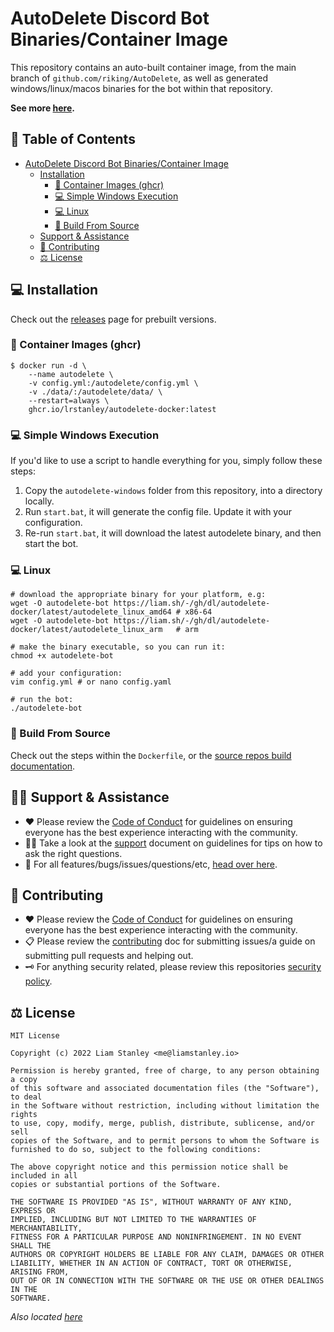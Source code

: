 # AutoDelete Discord Bot Binaries/Container Image

This repository contains an auto-built container image, from the main branch of `github.com/riking/AutoDelete`, as
well as generated windows/linux/macos binaries for the bot within that repository.

**See more [here](https://github.com/riking/AutoDelete).**

<!-- template:begin:toc -->
<!-- do not edit anything in this "template" block, its auto-generated -->
## :link: Table of Contents

- [AutoDelete Discord Bot Binaries/Container Image](#autodelete-discord-bot-binariescontainer-image)
  - [Installation](#computer-installation)
    - [🐳 Container Images (ghcr)](#whale-container-images-ghcr)
    - [💻 Simple Windows Execution](#computer-simple-windows-execution)
    - [💻 Linux](#computer-linux)
    - [🧰 Build From Source](#toolbox-build-from-source)
  - [Support &amp; Assistance](#raising_hand_man-support--assistance)
  - [🤝 Contributing](#handshake-contributing)
  - [⚖️ License](#balance_scale-license)
<!-- template:end:toc -->

## :computer: Installation

Check out the [releases](https://github.com/lrstanley/autodelete-docker/releases)
page for prebuilt versions.

### :whale: Container Images (ghcr)

```console
$ docker run -d \
    --name autodelete \
    -v config.yml:/autodelete/config.yml \
    -v ./data/:/autodelete/data/ \
    --restart=always \
    ghcr.io/lrstanley/autodelete-docker:latest
```

### :computer: Simple Windows Execution

If you'd like to use a script to handle everything for you, simply follow these steps:

1. Copy the `autodelete-windows` folder from this repository, into a directory locally.
2. Run `start.bat`, it will generate the config file. Update it with your configuration.
3. Re-run `start.bat`, it will download the latest autodelete binary, and then start the bot.

### :computer: Linux

```console
# download the appropriate binary for your platform, e.g:
wget -O autodelete-bot https://liam.sh/-/gh/dl/autodelete-docker/latest/autodelete_linux_amd64 # x86-64
wget -O autodelete-bot https://liam.sh/-/gh/dl/autodelete-docker/latest/autodelete_linux_arm   # arm

# make the binary executable, so you can run it:
chmod +x autodelete-bot

# add your configuration:
vim config.yml # or nano config.yaml

# run the bot:
./autodelete-bot
```

### :toolbox: Build From Source

Check out the steps within the `Dockerfile`, or the [source repos build documentation](https://github.com/riking/AutoDelete/blob/master/docs/build.sh).

<!-- template:begin:support -->
<!-- do not edit anything in this "template" block, its auto-generated -->
## :raising_hand_man: Support & Assistance

* :heart: Please review the [Code of Conduct](.github/CODE_OF_CONDUCT.md) for
     guidelines on ensuring everyone has the best experience interacting with
     the community.
* :raising_hand_man: Take a look at the [support](.github/SUPPORT.md) document on
     guidelines for tips on how to ask the right questions.
* :lady_beetle: For all features/bugs/issues/questions/etc, [head over here](https://github.com/lrstanley/autodelete-docker/issues/new/choose).
<!-- template:end:support -->

<!-- template:begin:contributing -->
<!-- do not edit anything in this "template" block, its auto-generated -->
## :handshake: Contributing

* :heart: Please review the [Code of Conduct](.github/CODE_OF_CONDUCT.md) for guidelines
     on ensuring everyone has the best experience interacting with the
    community.
* :clipboard: Please review the [contributing](.github/CONTRIBUTING.md) doc for submitting
     issues/a guide on submitting pull requests and helping out.
* :old_key: For anything security related, please review this repositories [security policy](https://github.com/lrstanley/autodelete-docker/security/policy).
<!-- template:end:contributing -->

<!-- template:begin:license -->
<!-- do not edit anything in this "template" block, its auto-generated -->
## :balance_scale: License

```
MIT License

Copyright (c) 2022 Liam Stanley <me@liamstanley.io>

Permission is hereby granted, free of charge, to any person obtaining a copy
of this software and associated documentation files (the "Software"), to deal
in the Software without restriction, including without limitation the rights
to use, copy, modify, merge, publish, distribute, sublicense, and/or sell
copies of the Software, and to permit persons to whom the Software is
furnished to do so, subject to the following conditions:

The above copyright notice and this permission notice shall be included in all
copies or substantial portions of the Software.

THE SOFTWARE IS PROVIDED "AS IS", WITHOUT WARRANTY OF ANY KIND, EXPRESS OR
IMPLIED, INCLUDING BUT NOT LIMITED TO THE WARRANTIES OF MERCHANTABILITY,
FITNESS FOR A PARTICULAR PURPOSE AND NONINFRINGEMENT. IN NO EVENT SHALL THE
AUTHORS OR COPYRIGHT HOLDERS BE LIABLE FOR ANY CLAIM, DAMAGES OR OTHER
LIABILITY, WHETHER IN AN ACTION OF CONTRACT, TORT OR OTHERWISE, ARISING FROM,
OUT OF OR IN CONNECTION WITH THE SOFTWARE OR THE USE OR OTHER DEALINGS IN THE
SOFTWARE.
```

_Also located [here](LICENSE)_
<!-- template:end:license -->
